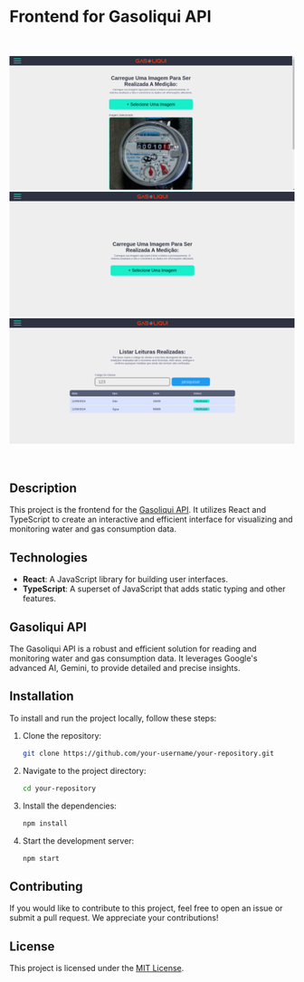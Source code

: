 # Frontend for Gasoliqui API

<p align="center">
    </br></br>
    <img src="src/0_utils/3.png">
    <img src="src/0_utils/2.png">
    <img src="src/0_utils/1.png">
    </br></br></br>
</p>

## Description

This project is the frontend for the [Gasoliqui API](#). It utilizes React and TypeScript to create an interactive and efficient interface for visualizing and monitoring water and gas consumption data.

## Technologies

- **React**: A JavaScript library for building user interfaces.
- **TypeScript**: A superset of JavaScript that adds static typing and other features.

## Gasoliqui API

The Gasoliqui API is a robust and efficient solution for reading and monitoring water and gas consumption data. It leverages Google's advanced AI, Gemini, to provide detailed and precise insights.

## Installation

To install and run the project locally, follow these steps:

1. Clone the repository:
    ```bash
    git clone https://github.com/your-username/your-repository.git
    ```

2. Navigate to the project directory:
    ```bash
    cd your-repository
    ```

3. Install the dependencies:
    ```bash
    npm install
    ```

4. Start the development server:
    ```bash
    npm start
    ```

## Contributing

If you would like to contribute to this project, feel free to open an issue or submit a pull request. We appreciate your contributions!

## License

This project is licensed under the [MIT License](LICENSE).
